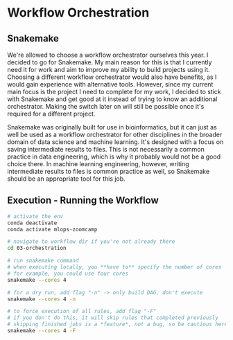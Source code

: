 # Workflow Orchestration

## Snakemake

We're allowed to choose a workflow orchestrator ourselves this year.
I decided to go for Snakemake.
My main reason for this is that I currently need it for work and aim to improve
my ability to build projects using it.
Choosing a different workflow orchestrator would also have benefits, as I would
gain experience with alternative tools.
However, since my current main focus is the project I need to complete for my
work, I decided to stick with Snakemake and get good at it instead of trying to
know an additional orchestrator.
Making the switch later on will still be possible once it's required for a
different project.

Snakemake was originally built for use in bioinformatics, but it can just as
well be used as a workflow orchestrator for other disciplines in the broader
domain of data science and machine learning.
It's designed with a focus on saving intermediate results to files.
This is not necessarily a common practice in data engineering, which is why it
probably would not be a good choice there.
In machine learning engineering, however, writing intermediate results to files
is common practice as well, so Snakemake should be an appropriate tool for this
job.

## Execution - Running the Workflow

```bash
# activate the env
conda deactivate
conda activate mlops-zoomcamp

# navigate to workflow dir if you're not already there
cd 03-orchestration

# run snakemake command
# when executing locally, you **have to** specify the number of cores
# for example, you could use four cores
snakemake --cores 4

# for a dry run, add flag "-n" -> only build DAG, don't execute
snakemake --cores 4 -n

# to force execution of all rules, add flag "-F"
# if you don't do this, it will skip rules that completed previously
# skipping finished jobs is a *feature*, not a bug, so be cautious here
snakemake --cores 4 -F
```
